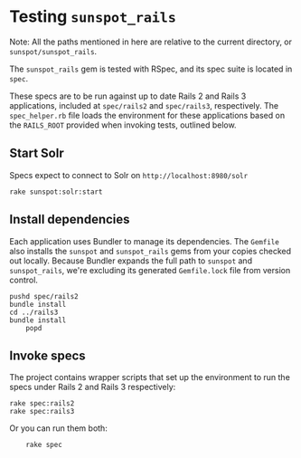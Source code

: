 # Testing `sunspot_rails`

Note: All the paths mentioned in here are relative to the current directory, or `sunspot/sunspot_rails`.

The `sunspot_rails` gem is tested with RSpec, and its spec suite is located in `spec`.

These specs are to be run against up to date Rails 2 and Rails 3 applications, included at `spec/rails2` and `spec/rails3`, respectively. The `spec_helper.rb` file loads the environment for these applications based on the `RAILS_ROOT` provided when invoking tests, outlined below.

## Start Solr

Specs expect to connect to Solr on `http://localhost:8980/solr`

    rake sunspot:solr:start

## Install dependencies

Each application uses Bundler to manage its dependencies. The `Gemfile` also installs the `sunspot` and `sunspot_rails` gems from your copies checked out locally. Because Bundler expands the full path to `sunspot` and `sunspot_rails`, we're excluding its generated `Gemfile.lock` file from version control.

    pushd spec/rails2
    bundle install
    cd ../rails3
    bundle install
		popd

## Invoke specs

The project contains wrapper scripts that set up the environment to run the
specs under Rails 2 and Rails 3 respectively:

    rake spec:rails2
    rake spec:rails3

Or you can run them both:

	 	rake spec
